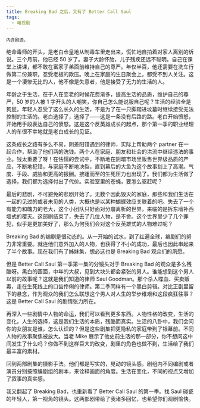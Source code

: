 ```yaml
---
title: Breaking Bad 之后，又有了 Better Call Saul
tags:
  - 电视剧
---
```


<small>内含剧透。</small>

绝命毒师的开头，是老白仓皇地从制毒车里走出来，慌忙地自拍着对家人离别的诉说。三个月前，他已经 50 岁了。妻子大龄怀胎，儿子残疾还远不聪明。自己在课堂上讲课，都不敢在富家子弟面前维持自己的尊严。年仅半百，他还需要在洗车行做第二份兼职，忍受老板的欺压。晚上在家庭的生日聚会上，都受不到人关注。这是一个凄惨无比的人，他不像是失意者，他是接受了无力的生活的人。

年龄之于生活，在于人在变老的时候花费渐多，提高生活的品质，维护自己的尊严，50 岁的人被 1 字开头的人嘲笑，你自己怎么能说服自己呢？生活的经验全是狗屁，年轻人忍受了这么长久的生活，不是为了在一只脚踏进坟墓时继续接受无法控制的生活的。老白选择了，选择了——这是一条没有后路的路。老白开始愤怒，开始用手段表达自己的愤怒。这是这个反英雄成长的起点，那个第一季的职业经理人的车很不幸地就是老白成长的见证。

这条成长之路有多么不易，阴差阳错遇到的律师，实际上帮助两个 partner 在一起合作，帮助了他们两的洗钱。两个人在家庭、朋友和社会的洪流中继续违法的事业。钱太重要了呀！在怯懦的尝试中，不断地在阴暗市场里贩售世界级品质的产品，不断地犯错，与家庭不断地决裂，直到幕后的大鱼为这个故事划上了高潮。气度、手段、威胁和更高的报酬。接踵而至的生死压力也出现了。我们都为生活做了选择，我们都为选择付出了代价。实验室里的苍蝇，要怎么驱赶呢？

最后的悲剧，不可避免的悲剧开始了。无数个因此毁灭的家庭，那些和我们生活在一起的见过的或者未见的人类，大概也是以某种蝴蝶效应关联着的吧。失去了一个有能力和魄力的老大，这个小团队只好面对分崩离析的世界，来临的是拆东墙补西墙式的覆灭。这部剧结束了，失去了几位人物，是不舍。这个世界里少了几个罪犯，似乎是更加美好了，那么为何我们会对这个反英雄式的人物难过呢？

Breaking Bad 的编剧是很动态的。从一开始的试水，到了红遍全球，编剧们的努力非常重要。就连他们意外加入的人物，也获得了不小的成功，最后也因此串起来了半个故事。现在我们有了姊妹集，想必这也是 Breaking Bad 观众们的夙愿。

但是 Better Call Saul 第一季第一集的分镜头对于 Breaking Bad 的观众是多么残酷呀。黑白的画面，中年的大叔，见到大块头都会紧张的男人。谁能想到这个男人以前的故事呢？这就是我们知道的律师 Saul Goodman。那个杀人喋血、买卖贩毒，走在生死线上的口齿伶俐的律师。第二季同样有一个黑白剪辑。对比正剧里留下的悬念，作为观众的我们怎么联想这个男人对人生的举步维艰和这段疯狂往事？这是 Better Call Saul 的剧情张力所在。

再深入一些剧情中人物的命运，我们可以看到更多东西。人物性格的改变，生活的变化，人生的选择，这是我们生活的本质，残酷而真实。生活的八卦中，我们会问你的女朋友是谁，怎么认识的？但是这些剧集把更隐私的家庭带到了银幕前。不同人物的故事聚焦被放大。当老 Mike 展示了他史前生活的那一部分，你不想问这中间发生了什么吗？你做不到这样巨大的改变，剧里的角色也做不到，生活给了我们最丰富的素材。

回到两部剧集的摄影手法。他们都是写实的，晃动的镜头感。剧组内不同编剧或者演员分别按照编剧组的剧本，来诠释画面的角度。生活在变化，不同的视点又增加了叙事的真实感。

我又翻起了 Breaking Bad，也重新看了 Better Call Saul 的第一季。找 Saul 碰瓷的年轻人，第一视角的镜头。这两部剧带给了我诸多回忆，也希望你们观剧愉快。
